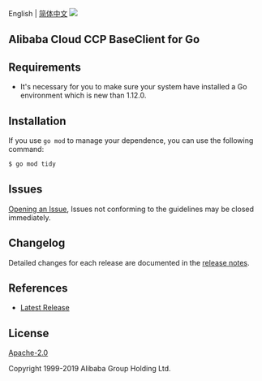 English | [简体中文](README-CN.md)
![](https://aliyunsdk-pages.alicdn.com/icons/AlibabaCloud.svg)

## Alibaba Cloud CCP BaseClient for Go

## Requirements
- It's necessary for you to make sure your system have installed a Go environment which is new than 1.12.0.

## Installation
If you use `go mod` to manage your dependence, you can use the following command:

```sh
$ go mod tidy
```

## Issues
[Opening an Issue](https://github.com/aliyun/aliyun-ccp/issues/new), Issues not conforming to the guidelines may be closed immediately.

## Changelog
Detailed changes for each release are documented in the [release notes](./ChangeLog.txt).

## References
* [Latest Release](https://github.com/aliyun/aliyun-ccp/tree/master/baseclient/go)

## License
[Apache-2.0](http://www.apache.org/licenses/LICENSE-2.0)

Copyright 1999-2019 Alibaba Group Holding Ltd.